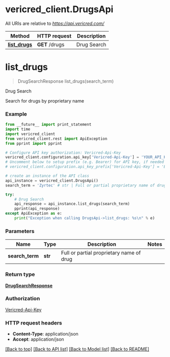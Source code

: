 # vericred_client.DrugsApi

All URIs are relative to *https://api.vericred.com/*

Method | HTTP request | Description
------------- | ------------- | -------------
[**list_drugs**](DrugsApi.md#list_drugs) | **GET** /drugs | Drug Search


# **list_drugs**
> DrugSearchResponse list_drugs(search_term)

Drug Search

Search for drugs by proprietary name

### Example 
```python
from __future__ import print_statement
import time
import vericred_client
from vericred_client.rest import ApiException
from pprint import pprint

# Configure API key authorization: Vericred-Api-Key
vericred_client.configuration.api_key['Vericred-Api-Key'] = 'YOUR_API_KEY'
# Uncomment below to setup prefix (e.g. Bearer) for API key, if needed
# vericred_client.configuration.api_key_prefix['Vericred-Api-Key'] = 'Bearer'

# create an instance of the API class
api_instance = vericred_client.DrugsApi()
search_term = 'Zyrtec' # str | Full or partial proprietary name of drug

try: 
    # Drug Search
    api_response = api_instance.list_drugs(search_term)
    pprint(api_response)
except ApiException as e:
    print("Exception when calling DrugsApi->list_drugs: %s\n" % e)
```

### Parameters

Name | Type | Description  | Notes
------------- | ------------- | ------------- | -------------
 **search_term** | **str**| Full or partial proprietary name of drug | 

### Return type

[**DrugSearchResponse**](DrugSearchResponse.md)

### Authorization

[Vericred-Api-Key](../README.md#Vericred-Api-Key)

### HTTP request headers

 - **Content-Type**: application/json
 - **Accept**: application/json

[[Back to top]](#) [[Back to API list]](../README.md#documentation-for-api-endpoints) [[Back to Model list]](../README.md#documentation-for-models) [[Back to README]](../README.md)

